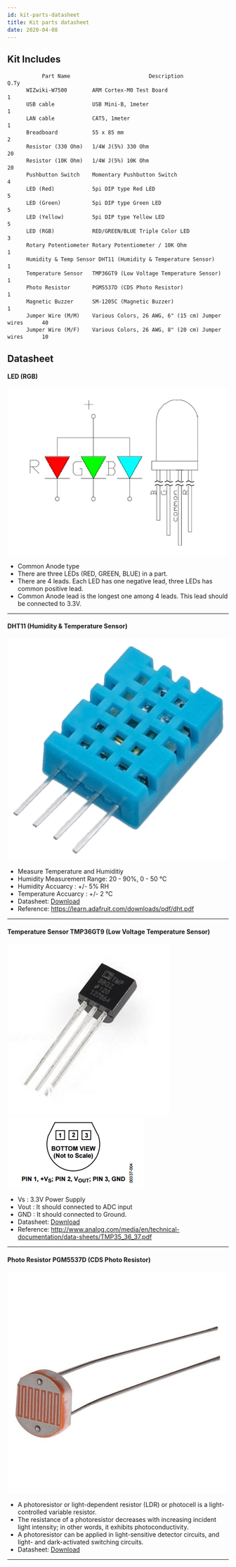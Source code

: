 ```yaml
---
id: kit-parts-datasheet
title: Kit parts datasheet
date: 2020-04-08
---
```


## Kit Includes

``` 
           Part Name                         Description                       Q.Ty
      WIZwiki-W7500        ARM Cortex-M0 Test Board                              1
      USB cable            USB Mini-B, 1meter                                    1
      LAN cable            CAT5, 1meter                                          1
      Breadboard           55 x 85 mm                                            2
      Resistor (330 Ohm)   1/4W J(5%) 330 Ohm                                    20
      Resistor (10K Ohm)   1/4W J(5%) 10K Ohm                                    20
      Pushbutton Switch    Momentary Pushbutton Switch                           4
      LED (Red)            5pi DIP type Red LED                                  5
      LED (Green)          5pi DIP type Green LED                                5
      LED (Yellow)         5pi DIP type Yellow LED                               5
      LED (RGB)            RED/GREEN/BLUE Triple Color LED                       3
      Rotary Potentiometer Rotary Potentiometer / 10K Ohm                        1
      Humidity & Temp Sensor DHT11 (Humidity & Temperature Sensor)               1
      Temperature Sensor   TMP36GT9 (Low Voltage Temperature Sensor)             1
      Photo Resistor       PGM5537D (CDS Photo Resistor)                         1
      Magnetic Buzzer      SM-1205C (Magnetic Buzzer)                            1
      Jumper Wire (M/M)    Various Colors, 26 AWG, 6" (15 cm) Jumper wires      40
      Jumper Wire (M/F)    Various Colors, 26 AWG, 8" (20 cm) Jumper wires      10
```

## Datasheet

#### LED (RGB)

![](/img/products/wizwiki_mbed_kit/kit_kr/rgb_led_common_anode.jpg)

  * Common Anode type
  * There are three LEDs (RED, GREEN, BLUE) in a part.
  * There are 4 leads. Each LED has one negative lead, three LEDs has common positive lead.
  * Common Anode lead is the longest one among 4 leads. This lead should be connected to 3.3V.


-----

#### DHT11 (Humidity & Temperature Sensor)

![](/img/products/wizwiki_mbed_kit/kit_kr/dht-11.png)


  * Measure Temperature and Humiditiy
  * Humidity Measurement Range: 20 - 90%, 0 - 50 ℃
  * Humidity Accuarcy : +/- 5% RH
  * Temperature Accuarcy : +/- 2 ℃
  * Datasheet: <a href="/img/products/wizwiki_mbed_kit/kit_kr/datasheet-dht11.pdf" target="_blank">Download</a>
  * Reference: https://learn.adafruit.com/downloads/pdf/dht.pdf


-----

#### Temperature Sensor TMP36GT9 (Low Voltage Temperature Sensor)

![](/img/products/wizwiki_mbed_kit/kit_kr/tmp36gt9.jpg)
![](/img/products/wizwiki_mbed_kit/kit_kr/tmp36gt9_pin.png)


* Vs : 3.3V Power Supply
* Vout : It should connected to ADC input
* GND : It should connected to Ground.
* Datasheet: <a href="/img/products/wizwiki_mbed_kit/kit_kr/tmp35_36_37.pdf" target="_blank">Download</a>
* Reference: http://www.analog.com/media/en/technical-documentation/data-sheets/TMP35_36_37.pdf


-----

#### Photo Resistor PGM5537D (CDS Photo Resistor)

![](/img/products/wizwiki_mbed_kit/kit_kr/light-detecting-resistor.jpg)

  * A photoresistor or light-dependent resistor (LDR) or photocell is a light-controlled variable resistor.
  * The resistance of a photoresistor decreases with increasing incident light intensity; in other words, it exhibits photoconductivity.
  * A photoresistor can be applied in light-sensitive detector circuits, and light- and dark-activated switching circuits.
  * Datasheet: <a href="/img/products/wizwiki_mbed_kit/kit_kr/cds-resistor-pgm.pdf" target="_blank">Download</a>

-----